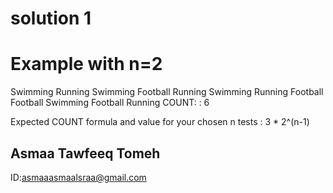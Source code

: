 # solution 1

# Example with n=2

Swimming Running 
Swimming Football 
Running Swimming 
Running Football 
Football Swimming 
Football Running 
COUNT: : 6


Expected COUNT formula and value for your chosen n tests : 3 * 2^(n-1)


## Asmaa Tawfeeq Tomeh
ID:asmaaasmaalsraa@gmail.com
